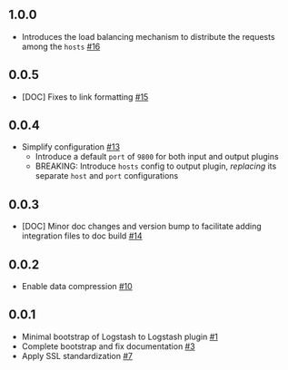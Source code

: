 ## 1.0.0
  - Introduces the load balancing mechanism to distribute the requests among the `hosts` [#16](https://github.com/logstash-plugins/logstash-integration-logstash/pull/16)

## 0.0.5
  - [DOC] Fixes to link formatting [#15](https://github.com/logstash-plugins/logstash-integration-logstash/pull/15)

## 0.0.4
  - Simplify configuration [#13](https://github.com/logstash-plugins/logstash-integration-logstash/pull/13)
    - Introduce a default `port` of `9800` for both input and output plugins
    - BREAKING: Introduce `hosts` config to output plugin, _replacing_ its separate `host` and `port` configurations

## 0.0.3
  - [DOC] Minor doc changes and version bump to facilitate adding integration files to doc build [#14](https://github.com/logstash-plugins/logstash-integration-logstash/pull/14)

## 0.0.2
  - Enable data compression [#10](https://github.com/logstash-plugins/logstash-integration-logstash/pull/10)

## 0.0.1
  - Minimal bootstrap of Logstash to Logstash plugin [#1](https://github.com/logstash-plugins/logstash-integration-logstash/pull/2)
  - Complete bootstrap and fix documentation [#3](https://github.com/logstash-plugins/logstash-integration-logstash/pull/3)
  - Apply SSL standardization [#7](https://github.com/logstash-plugins/logstash-integration-logstash/pull/7)